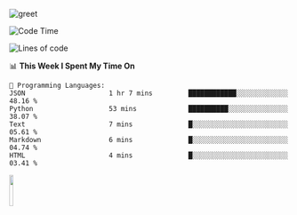![greet](https://user-images.githubusercontent.com/44234583/146624354-9d461392-3676-4e7a-b12f-debc7319f53b.gif) 


<!--START_SECTION:waka-->
![Code Time](http://img.shields.io/badge/Code%20Time-411%20hrs%2010%20mins-blue)

![Lines of code](https://img.shields.io/badge/From%20Hello%20World%20I%27ve%20Written-3.8%20million%20lines%20of%20code-blue)

📊 **This Week I Spent My Time On** 

```text
💬 Programming Languages: 
JSON                     1 hr 7 mins         ████████████░░░░░░░░░░░░░   48.16 % 
Python                   53 mins             ██████████░░░░░░░░░░░░░░░   38.07 % 
Text                     7 mins              █░░░░░░░░░░░░░░░░░░░░░░░░   05.61 % 
Markdown                 6 mins              █░░░░░░░░░░░░░░░░░░░░░░░░   04.74 % 
HTML                     4 mins              █░░░░░░░░░░░░░░░░░░░░░░░░   03.41 % 
```


<!--END_SECTION:waka-->
<img src="https://user-images.githubusercontent.com/44234583/191059235-95ebfce1-7fc7-4eee-baff-214d902e7c18.gif" width="12%"/>
